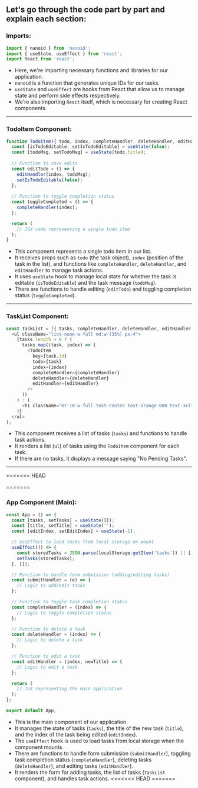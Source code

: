 Let's go through the code part by part and explain each section:
-----------------------------------------------------------------------------------------------------------------------------------
### Imports:
```javascript
import { nanoid } from 'nanoid';
import { useState, useEffect } from 'react';
import React from 'react';
```
- Here, we're importing necessary functions and libraries for our application.
- `nanoid` is a function that generates unique IDs for our tasks.
- `useState` and `useEffect` are hooks from React that allow us to manage state and perform side effects respectively.
- We're also importing `React` itself, which is necessary for creating React components.

------------------------------------------------------------------------------------------------------------------------------------------
### TodoItem Component:
```javascript
function TodoItem({ todo, index, completeHandler, deleteHandler, editHandler }) {
  const [isTodoEditable, setIsTodoEditable] = useState(false);
  const [todoMsg, setTodoMsg] = useState(todo.title);
  
  // Function to save edits
  const editTodo = () => {
    editHandler(index, todoMsg);
    setIsTodoEditable(false);
  };
  
  // Function to toggle completion status
  const toggleCompleted = () => {
    completeHandler(index);
  };

  return (
    // JSX code representing a single todo item
  );
}
```
- This component represents a single todo item in our list.
- It receives props such as `todo` (the task object), `index` (position of the task in the list), and functions like `completeHandler`, `deleteHandler`, and `editHandler` to manage task actions.
- It uses `useState` hook to manage local state for whether the task is editable (`isTodoEditable`) and the task message (`todoMsg`).
- There are functions to handle editing (`editTodo`) and toggling completion status (`toggleCompleted`).

------------------------------------------------------------------------------------------------------------------------------------------
### TaskList Component:
```javascript
const TaskList = ({ tasks, completeHandler, deleteHandler, editHandler }) => (
  <ul className="list-none w-full md:w-[35%] px-4">
    {tasks.length > 0 ? (
      tasks.map((task, index) => (
        <TodoItem
          key={task.id}
          todo={task}
          index={index}
          completeHandler={completeHandler}
          deleteHandler={deleteHandler}
          editHandler={editHandler}
        />
      ))
    ) : (
      <h1 className="mt-10 w-full text-center text-orange-600 text-3xl">No Pending Tasks</h1>
    )}
  </ul>
);
```
- This component receives a list of tasks (`tasks`) and functions to handle task actions.
- It renders a list (`ul`) of tasks using the `TodoItem` component for each task.
- If there are no tasks, it displays a message saying "No Pending Tasks".

------------------------------------------------------------------------------------------------------------------------------------------
<<<<<<< HEAD

=======
### App Component (Main):
```javascript
const App = () => {
  const [tasks, setTasks] = useState([]);
  const [title, setTitle] = useState('');
  const [editIndex, setEditIndex] = useState(-1);

  // useEffect to load tasks from local storage on mount
  useEffect(() => {
    const storedTasks = JSON.parse(localStorage.getItem('tasks')) || [];
    setTasks(storedTasks);
  }, []);

  // Function to handle form submission (adding/editing tasks)
  const submitHandler = (e) => {
    // Logic to add/edit tasks
  };

  // Function to toggle task completion status
  const completeHandler = (index) => {
    // Logic to toggle completion status
  };

  // Function to delete a task
  const deleteHandler = (index) => {
    // Logic to delete a task                         
  };

  // Function to edit a task
  const editHandler = (index, newTitle) => {
    // Logic to edit a task
  };

  return (
    // JSX representing the main application
  );
};

export default App;
```
- This is the main component of our application.
- It manages the state of tasks (`tasks`), the title of the new task (`title`), and the index of the task being edited (`editIndex`).
- The `useEffect` hook is used to load tasks from local storage when the component mounts.
- There are functions to handle form submission (`submitHandler`), toggling task completion status (`completeHandler`), deleting tasks (`deleteHandler`), and editing tasks (`editHandler`).
- It renders the form for adding tasks, the list of tasks (`TaskList` component), and handles task actions.
<<<<<<< HEAD
=======

